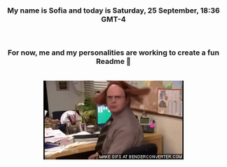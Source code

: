 


<div align="center">
<h3 >My name is Sofia and today is Saturday, 25 September, 18:36 GMT-4</h3><br>
<h3 >For now, me and my personalities are working to create a fun Readme 👋
</h3><br>
<img src='img/dwight.gif' alt='working...'/>
</div>
